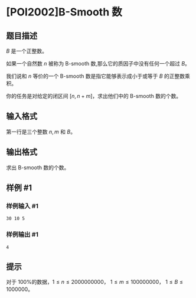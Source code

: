 # [POI2002]B-Smooth 数

## 题目描述

$B$ 是一个正整数。

 如果一个自然数 $n$ 被称为 B-smooth 数,那么它的质因子中没有任何一个超过 $B$。 

我们说和 $n$ 等价的一个 B-smooth 数是指它能够表示成小于或等于  $B$ 的正整数乘积。 

你的任务是对给定的闭区间 $[n,n+m]$，求出他们中的 B-smooth 数的个数。

## 输入格式

第一行是三个整数 $n,m$ 和 $B$。

## 输出格式

求出 B-smooth 数的个数。

## 样例 #1

### 样例输入 #1
```
30 10 5
```

### 样例输出 #1

```
4
```

## 提示

对于 $100\%$的数据，$1\le n\le 2 000 000 000$， $1\le m\le 100 000 000$， $1\le B\le 1 000 000$。
